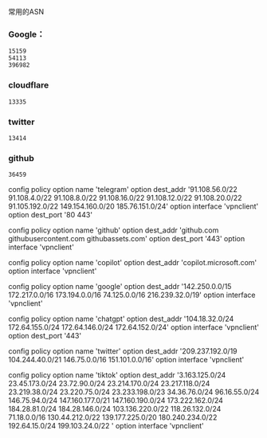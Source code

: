 常用的ASN
### Google：
```
15159
54113
396982
```
### cloudflare
```
13335
```
### twitter
```
13414
```
### github
```
36459
```


config policy
        option name 'telegram'
        option dest_addr '91.108.56.0/22 91.108.4.0/22 91.108.8.0/22 91.108.16.0/22 91.108.12.0/22 91.108.20.0/22 91.105.192.0/22 149.154.160.0/20 185.76.151.0/24'
        option interface 'vpnclient'
        option dest_port '80 443'

config policy
        option name 'github'
        option dest_addr 'github.com githubusercontent.com githubassets.com'
        option dest_port '443'
        option interface 'vpnclient'

config policy
        option name 'copilot'
        option dest_addr 'copilot.microsoft.com'
        option interface 'vpnclient'

config policy
        option name 'google'
        option dest_addr '142.250.0.0/15 172.217.0.0/16 173.194.0.0/16 74.125.0.0/16 216.239.32.0/19'
        option interface 'vpnclient'

config policy
        option name 'chatgpt'
        option dest_addr '104.18.32.0/24 172.64.155.0/24 172.64.146.0/24 172.64.152.0/24'
        option interface 'vpnclient'
        option dest_port '443'

config policy
        option name 'twitter'
        option dest_addr '209.237.192.0/19 104.244.40.0/21 146.75.0.0/16 151.101.0.0/16'
        option interface 'vpnclient'

config policy
        option name 'tiktok'
        option dest_addr '3.163.125.0/24 23.45.173.0/24 23.72.90.0/24 23.214.170.0/24 23.217.118.0/24 23.219.38.0/24 23.220.75.0/24 23.233.198.0/23 34.36.76.0/24 96.16.55.0/24 146.75.94.0/24 147.160.177.0/21 147.160.190.0/24 173.222.162.0/24 184.28.81.0/24 184.28.146.0/24 103.136.220.0/22 118.26.132.0/24 71.18.0.0/16 130.44.212.0/22 139.177.225.0/20 180.240.234.0/22 192.64.15.0/24 199.103.24.0/22
'
        option interface 'vpnclient'

